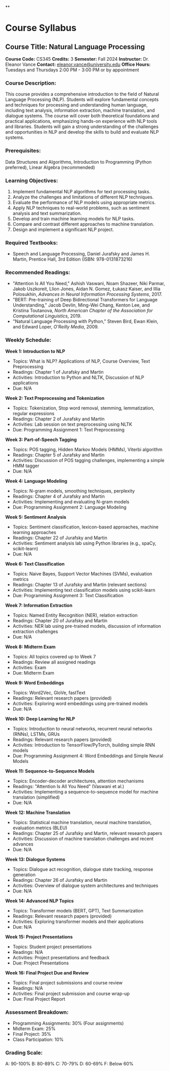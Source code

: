 **
# Course Syllabus
## Course Title: Natural Language Processing
**Course Code:** CS345
**Credits:** 3
**Semester:** Fall 2024
**Instructor:** Dr. Eleanor Vance
**Contact:** eleanor.vance@university.edu
**Office Hours:** Tuesdays and Thursdays 2:00 PM - 3:00 PM or by appointment

### Course Description:
This course provides a comprehensive introduction to the field of Natural Language Processing (NLP). Students will explore fundamental concepts and techniques for processing and understanding human language, including text analysis, information extraction, machine translation, and dialogue systems. The course will cover both theoretical foundations and practical applications, emphasizing hands-on experience with NLP tools and libraries. Students will gain a strong understanding of the challenges and opportunities in NLP and develop the skills to build and evaluate NLP systems.

### Prerequisites:
Data Structures and Algorithms, Introduction to Programming (Python preferred), Linear Algebra (recommended)

### Learning Objectives:
1.  Implement fundamental NLP algorithms for text processing tasks.
2.  Analyze the challenges and limitations of different NLP techniques.
3.  Evaluate the performance of NLP models using appropriate metrics.
4.  Apply NLP techniques to real-world problems, such as sentiment analysis and text summarization.
5.  Develop and train machine learning models for NLP tasks.
6.  Compare and contrast different approaches to machine translation.
7.  Design and implement a significant NLP project.

### Required Textbooks:
- Speech and Language Processing, Daniel Jurafsky and James H. Martin, Prentice Hall, 3rd Edition (ISBN: 978-0131873216)

### Recommended Readings:
-   "Attention Is All You Need," Ashish Vaswani, Noam Shazeer, Niki Parmar, Jakob Uszkoreit, Llion Jones, Aidan N. Gomez, Łukasz Kaiser, and Illia Polosukhin, *Advances in Neural Information Processing Systems*, 2017.
-   "BERT: Pre-training of Deep Bidirectional Transformers for Language Understanding," Jacob Devlin, Ming-Wei Chang, Kenton Lee, and Kristina Toutanova, *North American Chapter of the Association for Computational Linguistics*, 2019.
-   "Natural Language Processing with Python," Steven Bird, Ewan Klein, and Edward Loper, *O'Reilly Media*, 2009.

### Weekly Schedule:
**Week 1: Introduction to NLP**
- Topics: What is NLP? Applications of NLP, Course Overview, Text Preprocessing
- Readings: Chapter 1 of Jurafsky and Martin
- Activities: Introduction to Python and NLTK, Discussion of NLP applications
- Due: N/A

**Week 2: Text Preprocessing and Tokenization**
- Topics: Tokenization, Stop word removal, stemming, lemmatization, regular expressions
- Readings: Chapter 2 of Jurafsky and Martin
- Activities: Lab session on text preprocessing using NLTK
- Due: Programming Assignment 1: Text Preprocessing

**Week 3: Part-of-Speech Tagging**
- Topics: POS tagging, Hidden Markov Models (HMMs), Viterbi algorithm
- Readings: Chapter 5 of Jurafsky and Martin
- Activities: Discussion of POS tagging challenges, implementing a simple HMM tagger
- Due: N/A

**Week 4: Language Modeling**
- Topics: N-gram models, smoothing techniques, perplexity
- Readings: Chapter 4 of Jurafsky and Martin
- Activities: Implementing and evaluating N-gram models
- Due: Programming Assignment 2: Language Modeling

**Week 5: Sentiment Analysis**
- Topics: Sentiment classification, lexicon-based approaches, machine learning approaches
- Readings: Chapter 22 of Jurafsky and Martin
- Activities: Sentiment analysis lab using Python libraries (e.g., spaCy, scikit-learn)
- Due: N/A

**Week 6: Text Classification**
- Topics: Naive Bayes, Support Vector Machines (SVMs), evaluation metrics
- Readings: Chapter 13 of Jurafsky and Martin (relevant sections)
- Activities: Implementing text classification models using scikit-learn
- Due: Programming Assignment 3: Text Classification

**Week 7: Information Extraction**
- Topics: Named Entity Recognition (NER), relation extraction
- Readings: Chapter 20 of Jurafsky and Martin
- Activities: NER lab using pre-trained models, discussion of information extraction challenges
- Due: N/A

**Week 8: Midterm Exam**
- Topics: All topics covered up to Week 7
- Readings: Review all assigned readings
- Activities: Exam
- Due: Midterm Exam

**Week 9: Word Embeddings**
- Topics: Word2Vec, GloVe, fastText
- Readings: Relevant research papers (provided)
- Activities: Exploring word embeddings using pre-trained models
- Due: N/A

**Week 10: Deep Learning for NLP**
- Topics: Introduction to neural networks, recurrent neural networks (RNNs), LSTMs, GRUs
- Readings: Relevant research papers (provided)
- Activities: Introduction to TensorFlow/PyTorch, building simple RNN models
- Due: Programming Assignment 4: Word Embeddings and Simple Neural Models

**Week 11: Sequence-to-Sequence Models**
- Topics: Encoder-decoder architectures, attention mechanisms
- Readings: "Attention Is All You Need" (Vaswani et al.)
- Activities: Implementing a sequence-to-sequence model for machine translation (simplified)
- Due: N/A

**Week 12: Machine Translation**
- Topics: Statistical machine translation, neural machine translation, evaluation metrics (BLEU)
- Readings: Chapter 25 of Jurafsky and Martin, relevant research papers
- Activities: Discussion of machine translation challenges and recent advances
- Due: N/A

**Week 13: Dialogue Systems**
- Topics: Dialogue act recognition, dialogue state tracking, response generation
- Readings: Chapter 26 of Jurafsky and Martin
- Activities: Overview of dialogue system architectures and techniques
- Due: N/A

**Week 14: Advanced NLP Topics**
- Topics: Transformer models (BERT, GPT), Text Summarization
- Readings: Relevant research papers (provided)
- Activities: Exploring transformer models and their applications
- Due: N/A

**Week 15: Project Presentations**
- Topics: Student project presentations
- Readings: N/A
- Activities: Project presentations and feedback
- Due: Project Presentations

**Week 16: Final Project Due and Review**
- Topics: Final project submissions and course review
- Readings: N/A
- Activities: Final project submission and course wrap-up
- Due: Final Project Report

### Assessment Breakdown:
-   Programming Assignments: 30% (Four assignments)
-   Midterm Exam: 25%
-   Final Project: 35%
-   Class Participation: 10%

### Grading Scale:
A: 90-100%
B: 80-89%
C: 70-79%
D: 60-69%
F: Below 60%